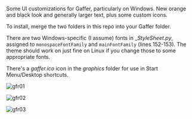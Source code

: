 Some UI customizations for Gaffer, particularly on Windows. New orange and black look and generally larger text, plus some custom icons.

To install, merge the two folders in this repo into your Gaffer folder.

There are two Windows-specific (I assume) fonts in __StyleSheet.py_, assigned to `monospaceFontFamily` and `mainFontFamily` (lines 152-153). The theme should work on just fine on Linux if you change those to some appropriate fonts.

There's a _gaffer.ico_ icon in the _graphics_ folder for use in Start Menu/Desktop shortcuts.

![gfr01](https://github.com/user-attachments/assets/ba888452-de9b-4649-8dd4-b1fc1af373a8)

![gfr02](https://github.com/user-attachments/assets/ea317d8f-d42c-47ce-9cd3-b66a10d807cf)

![gfr03](https://github.com/user-attachments/assets/6d583930-5ea3-475f-9641-388249bafe5f)
